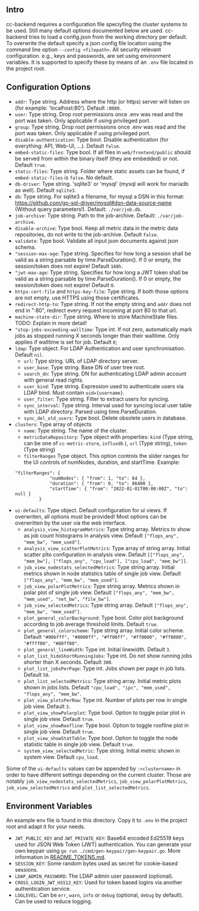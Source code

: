 ## Intro

cc-backend requires a configuration file speciyfing the cluster systems to be used. Still many  default
options documented below are used. cc-backend tries to load a config.json from the working directory per default.
To overwrite the default specify a json config file location using the command line option `--config <filepath>`.
All security relevant configuration. e.g., keys and passwords, are set using environment variables.
It is supported to specify these by means of an `.env` file located in the project root.

## Configuration Options

* `addr`: Type string.  Address where the http (or https) server will listen on (for example: 'localhost:80'). Default `:8080`.
* `user`: Type string. Drop root permissions once .env was read and the port was taken. Only applicable if using privileged port.
* `group`: Type string.  Drop root permissions once .env was read and the port was taken. Only applicable if using privileged port.
* `disable-authentication`: Type bool.  Disable authentication (for everything: API, Web-UI, ...). Default `false`.
* `embed-static-files`: Type bool. If all files in `web/frontend/public` should be served from within the binary itself (they are embedded) or not. Default `true`.
* `static-files`: Type string. Folder where static assets can be found, if `embed-static-files` is `false`. No default.
* `db-driver`: Type string. 'sqlite3' or 'mysql' (mysql will work for mariadb as well). Default `sqlite3`.
* `db`: Type string. For sqlite3 a filename, for mysql a DSN in this format: https://github.com/go-sql-driver/mysql#dsn-data-source-name (Without query parameters!). Default: `./var/job.db`.
* `job-archive`: Type string. Path to the job-archive. Default: `./var/job-archive`.
* `disable-archive`: Type bool. Keep all metric data in the metric data repositories, do not write to the job-archive. Default `false`.
* `validate`: Type bool. Validate all input json documents against json schema.
* `"session-max-age`: Type string. Specifies for how long a session shall be valid  as a string parsable by time.ParseDuration(). If 0 or empty, the session/token does not expire! Default `168h`.
* `"jwt-max-age`: Type string. Specifies for how long a JWT token shall be valid  as a string parsable by time.ParseDuration(). If 0 or empty, the session/token does not expire! Default `0`.
* `https-cert-file` and `https-key-file`: Type string. If both those options are not empty, use HTTPS using those certificates.
* `redirect-http-to`: Type string. If not the empty string and `addr` does not end in ":80", redirect every request incoming at port 80 to that url.
* `machine-state-dir`: Type string. Where to store MachineState files. TODO: Explain in more detail!
* `"stop-jobs-exceeding-walltime`: Type int. If not zero, automatically mark jobs as stopped running X seconds longer than their walltime. Only applies if walltime is set for job. Default `0`;
* `ldap`: Type object. For LDAP Authentication and user synchronisation. Default `nil`.
   - `url`: Type string.  URL of LDAP directory server.
   - `user_base`: Type string. Base DN of user tree root.
   - `search_dn`: Type string. DN for authenticating LDAP admin account with general read rights.
   - `user_bind`: Type string. Expression used to authenticate users via LDAP bind. Must contain `uid={username}`.
   - `user_filter`: Type string. Filter to extract users for syncing.
   - `sync_interval`: Type string. Interval used for syncing local user table with LDAP directory. Parsed using time.ParseDuration.
   - `sync_del_old_users`: Type bool. Delete obsolete users in database.
* `clusters`: Type array of objects
   - `name`: Type string. The name of the cluster.
   - `metricDataRepository`: Type object with properties: `kind` (Type string, can be one of `cc-metric-store`, `influxdb` ), `url` (Type string), `token` (Type string)
   - `filterRanges` Type object. This option controls the slider ranges for the UI controls of numNodes, duration, and startTime.  Example:
   ```
   "filterRanges": {
                "numNodes": { "from": 1, "to": 64 },
                "duration": { "from": 0, "to": 86400 },
                "startTime": { "from": "2022-01-01T00:00:00Z", "to": null }
            }
   ```
* `ui-defaults`: Type object. Default configuration for ui views. If overwriten, all options  must be provided! Most options can be overwritten by the user via the web interface.
   - `analysis_view_histogramMetrics`: Type string array. Metrics to show as job count histograms in analysis view. Default `["flops_any", "mem_bw", "mem_used"]`.
   - `analysis_view_scatterPlotMetrics`: Type array of string array. Initial scatter plto configuration in analysis view. Default `[["flops_any", "mem_bw"], ["flops_any", "cpu_load"], ["cpu_load", "mem_bw"]]`.
   - `job_view_nodestats_selectedMetrics`: Type string array. Initial metrics shown in node statistics table of single job view. Default `["flops_any", "mem_bw", "mem_used"]`.
   - `job_view_polarPlotMetrics`: Type string array. Metrics shown in polar plot of single job view. Default `["flops_any", "mem_bw", "mem_used", "net_bw", "file_bw"]`.
   - `job_view_selectedMetrics`: Type string array.  Default `["flops_any", "mem_bw", "mem_used"]`.
   - `plot_general_colorBackground`: Type bool. Color plot background according to job average threshold limits. Default `true`.
   - `plot_general_colorscheme`: Type string array. Initial color scheme. Default `"#00bfff", "#0000ff", "#ff00ff", "#ff0000", "#ff8000", "#ffff00", "#80ff00"`.
   - `plot_general_lineWidth`: Type int. Initial linewidth. Default `3`.
   - `plot_list_hideShortRunningJobs`: Type int. Do not show running jobs shorter than X seconds. Default `300`.
   - `plot_list_jobsPerPage`: Type int. Jobs shown per page in job lists. Default `50`.
   - `plot_list_selectedMetrics`: Type string array. Initial metric plots shown in jobs lists. Default `"cpu_load", "ipc", "mem_used", "flops_any", "mem_bw"`.
   - `plot_view_plotsPerRow`: Type int. Number of plots per row in single job view. Default `3`.
   - `plot_view_showPolarplot`: Type bool. Option to toggle polar plot in single job view. Default `true`.
   - `plot_view_showRoofline`: Type bool. Option to toggle roofline plot in single job view. Default `true`.
   - `plot_view_showStatTable`: Type bool. Option to toggle the node statistic table in single job view. Default `true`.
   - `system_view_selectedMetric`: Type string. Initial metric shown in system view. Default `cpu_load`.

Some of the `ui-defaults` values can be appended by `:<clustername>` in order to have different settings depending on the current cluster. Those are notably `job_view_nodestats_selectedMetrics`, `job_view_polarPlotMetrics`, `job_view_selectedMetrics` and `plot_list_selectedMetrics`.

## Environment Variables

An example env file is found in this directory. Copy it to `.env` in the project root and adapt it for your needs.

* `JWT_PUBLIC_KEY` and `JWT_PRIVATE_KEY`: Base64 encoded Ed25519 keys used for JSON Web Token (JWT) authentication. You can generate your own keypair using `go run ./cmd/gen-keypair/gen-keypair.go`. More information in [README_TOKENS.md](./README_TOKENS.md).
* `SESSION_KEY`: Some random bytes used as secret for cookie-based sessions.
* `LDAP_ADMIN_PASSWORD`: The LDAP admin user password (optional).
* `CROSS_LOGIN_JWT_HS512_KEY`: Used for token based logins via another authentication service.
* `LOGLEVEL`: Can be `err`, `warn`, `info` or `debug` (optional, `debug` by default). Can be used to reduce logging.
